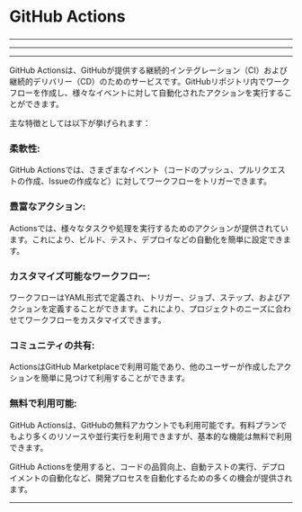 # GitHub Actions
### 

---

---

---


GitHub Actionsは、GitHubが提供する継続的インテグレーション（CI）および継続的デリバリー（CD）のためのサービスです。GitHubリポジトリ内でワークフローを作成し、様々なイベントに対して自動化されたアクションを実行することができます。

主な特徴としては以下が挙げられます：

### 柔軟性: 
GitHub Actionsでは、さまざまなイベント（コードのプッシュ、プルリクエストの作成、Issueの作成など）に対してワークフローをトリガーできます。
### 豊富なアクション: 
Actionsでは、様々なタスクや処理を実行するためのアクションが提供されています。これにより、ビルド、テスト、デプロイなどの自動化を簡単に設定できます。
### カスタマイズ可能なワークフロー: 
ワークフローはYAML形式で定義され、トリガー、ジョブ、ステップ、およびアクションを定義することができます。これにより、プロジェクトのニーズに合わせてワークフローをカスタマイズできます。
### コミュニティの共有:
ActionsはGitHub Marketplaceで利用可能であり、他のユーザーが作成したアクションを簡単に見つけて利用することができます。
### 無料で利用可能: 
GitHub Actionsは、GitHubの無料アカウントでも利用可能です。有料プランでもより多くのリソースや並行実行を利用できますが、基本的な機能は無料で利用できます。

GitHub Actionsを使用すると、コードの品質向上、自動テストの実行、デプロイメントの自動化など、開発プロセスを自動化するための多くの機会が提供されます。

---
